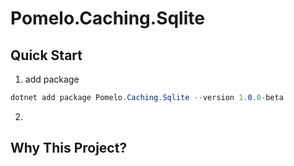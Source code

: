 # Pomelo.Caching.Sqlite

## Quick Start

1. add package

```c#
dotnet add package Pomelo.Caching.Sqlite --version 1.0.0-beta
```

2. 

## Why This Project?

